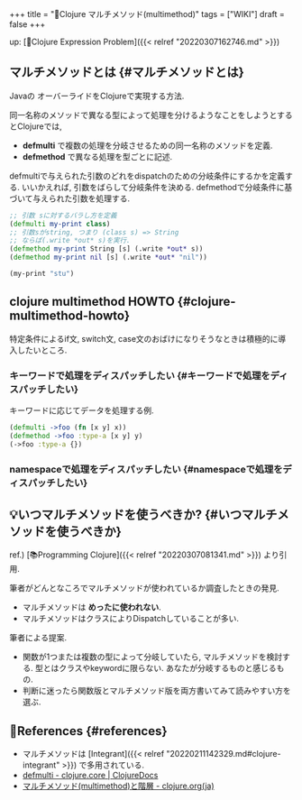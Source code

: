 +++
title = "📝Clojure マルチメソッド(multimethod)"
tags = ["WIKI"]
draft = false
+++

up: [📝Clojure Expression Problem]({{< relref "20220307162746.md" >}})


## マルチメソッドとは {#マルチメソッドとは}

Javaの オーバーライドをClojureで実現する方法.

同一名称のメソッドで異なる型によって処理を分けるようなことをしようとするとClojureでは,

-   **defmulti** で複数の処理を分岐させるための同一名称のメソッドを定義.
-   **defmethod** で異なる処理を型ごとに記述.

defmultiで与えられた引数のどれをdispatchのための分岐条件にするかを定義する. いいかえれば, 引数をばらして分岐条件を決める. defmethodで分岐条件に基づいて与えられた引数を処理する.

```clojure
;; 引数 sに対するバラし方を定義
(defmulti my-print class)
;; 引数sがstring, つまり (class s) => String
;; ならば(.write *out* s)を実行.
(defmethod my-print String [s] (.write *out* s))
(defmethod my-print nil [s] (.write *out* "nil"))

(my-print "stu")
```


## clojure multimethod HOWTO {#clojure-multimethod-howto}

特定条件によるif文, switch文, case文のおばけになりそうなときは積極的に導入したいところ.


### キーワードで処理をディスパッチしたい {#キーワードで処理をディスパッチしたい}

キーワードに応じてデータを処理する例.

```clojure
(defmulti ->foo (fn [x y] x))
(defmethod ->foo :type-a [x y] y)
(->foo :type-a {})
```


### namespaceで処理をディスパッチしたい {#namespaceで処理をディスパッチしたい}


## 💡いつマルチメソッドを使うべきか? {#いつマルチメソッドを使うべきか}

ref.) [📚Programming Clojure]({{< relref "20220307081341.md" >}}) より引用.

筆者がどんとなころでマルチメソッドが使われているか調査したときの発見.

-   マルチメソッドは **めったに使われない**.
-   マルチメソッドはクラスによりDispatchしていることが多い.

筆者による提案.

-   関数が1つまたは複数の型によって分岐していたら, マルチメソッドを検討する. 型とはクラスやkeywordに限らない. あなたが分岐するものと感じるもの.
-   判断に迷ったら関数版とマルチメソッド版を両方書いてみて読みやすい方を選ぶ.


## 🔗References {#references}

-   マルチメソッドは [Integrant]({{< relref "20220211142329.md#clojure-integrant" >}}) で多用されている.
-   [defmulti - clojure.core | ClojureDocs](https://clojuredocs.org/clojure.core/defmulti)
-   [マルチメソッド(multimethod)と階層 - clojure.org(ja)](https://japan-clojurians.github.io/clojure-site-ja/reference/multimethods)
